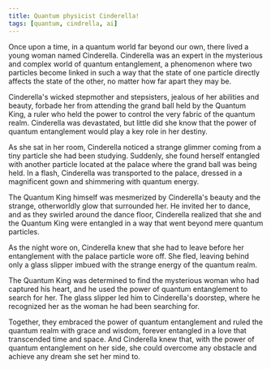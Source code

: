 ```yaml
---
title: Quantum physicist Cinderella!
tags: [quantum, cindrella, ai]
---
```


Once upon a time, in a quantum world far beyond our own, there lived a young woman named Cinderella. Cinderella was an expert in the mysterious and complex world of quantum entanglement, a phenomenon where two particles become linked in such a way that the state of one particle directly affects the state of the other, no matter how far apart they may be.

Cinderella's wicked stepmother and stepsisters, jealous of her abilities and beauty, forbade her from attending the grand ball held by the Quantum King, a ruler who held the power to control the very fabric of the quantum realm. Cinderella was devastated, but little did she know that the power of quantum entanglement would play a key role in her destiny.

As she sat in her room, Cinderella noticed a strange glimmer coming from a tiny particle she had been studying. Suddenly, she found herself entangled with another particle located at the palace where the grand ball was being held. In a flash, Cinderella was transported to the palace, dressed in a magnificent gown and shimmering with quantum energy.

The Quantum King himself was mesmerized by Cinderella's beauty and the strange, otherworldly glow that surrounded her. He invited her to dance, and as they swirled around the dance floor, Cinderella realized that she and the Quantum King were entangled in a way that went beyond mere quantum particles.

As the night wore on, Cinderella knew that she had to leave before her entanglement with the palace particle wore off. She fled, leaving behind only a glass slipper imbued with the strange energy of the quantum realm.

The Quantum King was determined to find the mysterious woman who had captured his heart, and he used the power of quantum entanglement to search for her. The glass slipper led him to Cinderella's doorstep, where he recognized her as the woman he had been searching for.

Together, they embraced the power of quantum entanglement and ruled the quantum realm with grace and wisdom, forever entangled in a love that transcended time and space. And Cinderella knew that, with the power of quantum entanglement on her side, she could overcome any obstacle and achieve any dream she set her mind to.
